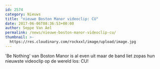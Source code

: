 ```yaml
---
id: 2574
category: Nieuws
title: "nieuwe Boston Manor videoclip: CU"
date: 2017-06-06T08:36:53+00:00
author: Seppe Van Ael
permalink: /news/nieuwe-boston-manor-videoclip-cu/
thumbnail: >-
  https://res.cloudinary.com/rockxxl/image/upload/image.jpg
---
```

'Be Nothing' van Boston Manor is al even uit maar de band liet zopas hun nieuwste videoclip op de wereld los: CU!
